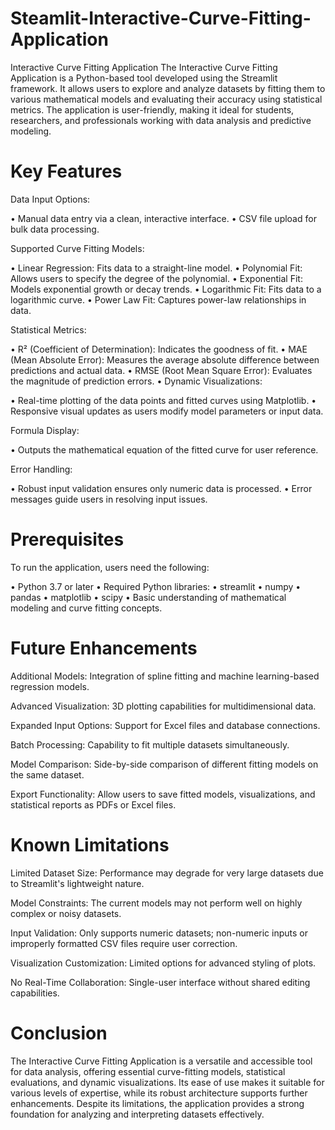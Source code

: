 # Steamlit-Interactive-Curve-Fitting-Application

Interactive Curve Fitting Application
The Interactive Curve Fitting Application is a Python-based tool developed using the Streamlit framework. It allows users to explore and analyze datasets by fitting them to various mathematical models and evaluating their accuracy using statistical metrics. The application is user-friendly, making it ideal for students, researchers, and professionals working with data analysis and predictive modeling.

# Key Features
Data Input Options:

• Manual data entry via a clean, interactive interface.
• CSV file upload for bulk data processing.

Supported Curve Fitting Models:

• Linear Regression: Fits data to a straight-line model.
• Polynomial Fit: Allows users to specify the degree of the polynomial.
• Exponential Fit: Models exponential growth or decay trends.
• Logarithmic Fit: Fits data to a logarithmic curve.
• Power Law Fit: Captures power-law relationships in data.

Statistical Metrics:

• R² (Coefficient of Determination): Indicates the goodness of fit.
• MAE (Mean Absolute Error): Measures the average absolute difference between predictions and actual data.
• RMSE (Root Mean Square Error): Evaluates the magnitude of prediction errors.
• Dynamic Visualizations:

• Real-time plotting of the data points and fitted curves using Matplotlib.
• Responsive visual updates as users modify model parameters or input data.

Formula Display:

• Outputs the mathematical equation of the fitted curve for user reference.

Error Handling: 

• Robust input validation ensures only numeric data is processed.
• Error messages guide users in resolving input issues.

# Prerequisites

To run the application, users need the following:

• Python 3.7 or later
• Required Python libraries:
• streamlit
• numpy
• pandas
• matplotlib
• scipy
• Basic understanding of mathematical modeling and curve fitting concepts.

# Future Enhancements

Additional Models: Integration of spline fitting and machine learning-based regression models.

Advanced Visualization: 3D plotting capabilities for multidimensional data.

Expanded Input Options: Support for Excel files and database connections.

Batch Processing: Capability to fit multiple datasets simultaneously.

Model Comparison: Side-by-side comparison of different fitting models on the same dataset.

Export Functionality: Allow users to save fitted models, visualizations, and statistical reports as PDFs or Excel files.

# Known Limitations

Limited Dataset Size: Performance may degrade for very large datasets due to Streamlit's lightweight nature.

Model Constraints: The current models may not perform well on highly complex or noisy datasets.

Input Validation: Only supports numeric datasets; non-numeric inputs or improperly formatted CSV files require user correction.

Visualization Customization: Limited options for advanced styling of plots.

No Real-Time Collaboration: Single-user interface without shared editing capabilities.

# Conclusion
The Interactive Curve Fitting Application is a versatile and accessible tool for data analysis, offering essential curve-fitting models, statistical evaluations, and dynamic visualizations. Its ease of use makes it suitable for various levels of expertise, while its robust architecture supports further enhancements. Despite its limitations, the application provides a strong foundation for analyzing and interpreting datasets effectively.
